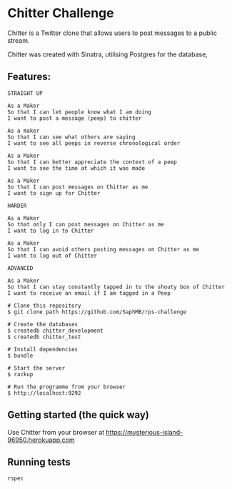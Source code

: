 Chitter Challenge
=================

Chitter is a Twitter clone that allows users to post messages to a public stream.

Chitter was created with Sinatra, utilising Postgres for the database,

Features:
-------

```
STRAIGHT UP

As a Maker
So that I can let people know what I am doing  
I want to post a message (peep) to chitter

As a maker
So that I can see what others are saying  
I want to see all peeps in reverse chronological order

As a Maker
So that I can better appreciate the context of a peep
I want to see the time at which it was made

As a Maker
So that I can post messages on Chitter as me
I want to sign up for Chitter

HARDER

As a Maker
So that only I can post messages on Chitter as me
I want to log in to Chitter

As a Maker
So that I can avoid others posting messages on Chitter as me
I want to log out of Chitter

ADVANCED

As a Maker
So that I can stay constantly tapped in to the shouty box of Chitter
I want to receive an email if I am tagged in a Peep
```

```shell
# Clone this repository
$ git clone path https://github.com/SaphMB/rps-challenge

# Create the databases
$ createdb chitter_development
$ createdb chitter_test

# Install dependencies
$ bundle

# Start the server
$ rackup

# Run the programme from your browser
$ http://localhost:9292

```

## Getting started (the quick way)
Use Chitter from your browser at https://mysterious-island-96950.herokuapp.com

## Running tests

```shell
rspec
```
